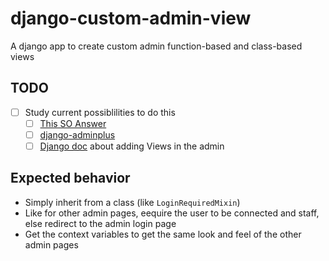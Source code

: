 # django-custom-admin-view
A django app to create custom admin function-based and class-based views

## TODO
- [ ] Study current possiblilities to do this
    - [ ] [This SO Answer](https://stackoverflow.com/questions/35875454/django-admin-extending-admin-with-custom-views#35876222)
    - [ ] [django-adminplus](https://github.com/jsocol/django-adminplus)
    - [ ] [Django doc](https://docs.djangoproject.com/en/3.2/ref/contrib/admin/#adding-views-to-admin-sites) about adding Views in the admin

## Expected behavior 
- Simply inherit from a class (like `LoginRequiredMixin`)
- Like for other admin pages, eequire the user to be connected and staff, else redirect to the admin login page
- Get the context variables to get the same look and feel of the other admin pages
